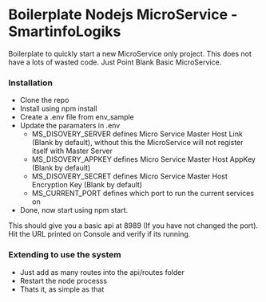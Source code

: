 # Boilerplate Nodejs MicroService - SmartinfoLogiks

Boilerplate to quickly start a new MicroService only project. This does not have a lots of wasted code. Just Point Blank Basic MicroService.

### Installation
+ Clone the repo
+ Install using npm install
+ Create a .env file from env_sample
+ Update the paramaters in .env
    + MS_DISOVERY_SERVER defines Micro Service Master Host Link (Blank by default), without this the MicroService will not register itself with Master Server
    + MS_DISOVERY_APPKEY defines Micro Service Master Host AppKey (Blank by default)
    + MS_DISOVERY_SECRET defines Micro Service Master Host Encryption Key (Blank by default)
    + MS_CURRENT_PORT defines which port to run the current services on
+ Done, now start using npm start. 

This should give you a basic api at 8989 (If you have not changed the port). Hit the URL printed on Console and verify if its running.

### Extending to use the system
+ Just add as many routes into the api/routes folder
+ Restart the node processs
+ Thats it, as simple as that

